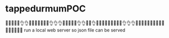 # tappedurmumPOC
💯💯😂💯💯👌👌😂😂🔥🔥😂🔥💯👌👌👌💯😂😂🔥🔥👌👌🔥🔥👌💯💯😂😂🔥🔥🔥💯💯👌👌👌😂😂🔥🔥💯💯😂😂🔥🔥💯💯😂😂🔥🔥
run a local web server so json file can be served
